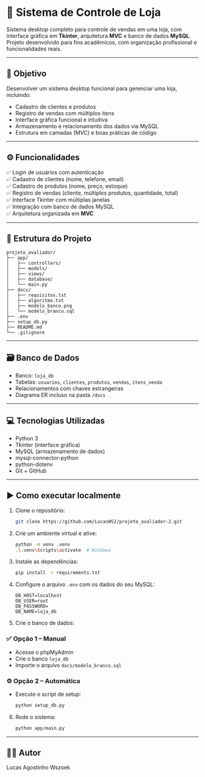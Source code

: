 # 🏪 Sistema de Controle de Loja

Sistema desktop completo para controle de vendas em uma loja, com interface gráfica em **Tkinter**, arquitetura **MVC** e banco de dados **MySQL**. Projeto desenvolvido para fins acadêmicos, com organização profissional e funcionalidades reais.

---

## 🎯 Objetivo

Desenvolver um sistema desktop funcional para gerenciar uma loja, incluindo:
- Cadastro de clientes e produtos
- Registro de vendas com múltiplos itens
- Interface gráfica funcional e intuitiva
- Armazenamento e relacionamento dos dados via MySQL
- Estrutura em camadas (MVC) e boas práticas de código

---

## ⚙️ Funcionalidades

✅ Login de usuários com autenticação  
✅ Cadastro de clientes (nome, telefone, email)  
✅ Cadastro de produtos (nome, preço, estoque)  
✅ Registro de vendas (cliente, múltiplos produtos, quantidade, total)  
✅ Interface Tkinter com múltiplas janelas  
✅ Integração com banco de dados MySQL  
✅ Arquitetura organizada em **MVC**

---

## 🧱 Estrutura do Projeto

```
projeto_avaliador/
├── app/
│   ├── controllers/
│   ├── models/
│   ├── views/
│   ├── database/
│   └── main.py
├── docs/
│   ├── requisitos.txt
│   ├── algoritmo.txt
│   ├── modelo_banco.png
│   └── modelo_branco.sql
├── .env
├── setup_db.py
├── README.md
└── .gitignore
```

---

## 🗃 Banco de Dados

- Banco: `loja_db`
- Tabelas: `usuarios`, `clientes`, `produtos`, `vendas`, `itens_venda`
- Relacionamentos com chaves estrangeiras
- Diagrama ER incluso na pasta `/docs`

---

## 💻 Tecnologias Utilizadas

- Python 3
- Tkinter (interface gráfica)
- MySQL (armazenamento de dados)
- mysql-connector-python
- python-dotenv
- Git + GitHub

---

## ▶️ Como executar localmente

1. Clone o repositório:
   ```bash
   git clone https://github.com/LucasWS2/projeto_avaliador-2.git
   ```

2. Crie um ambiente virtual e ative:
   ```bash
   python -m venv .venv
   .\.venv\Scripts\activate  # Windows
   ```

3. Instale as dependências:
   ```bash
   pip install -r requirements.txt
   ```

4. Configure o arquivo `.env` com os dados do seu MySQL:
   ```env
   DB_HOST=localhost
   DB_USER=root
   DB_PASSWORD=
   DB_NAME=loja_db
   ```

5. Crie o banco de dados:

### ✅ Opção 1 – Manual
- Acesse o phpMyAdmin
- Crie o banco `loja_db`
- Importe o arquivo `docs/modelo_branco.sql`

### ⚙️ Opção 2 – Automática
- Execute o script de setup:
   ```bash
   python setup_db.py
   ```

6. Rode o sistema:
   ```bash
   python app/main.py
   ```

---

## 👨‍💻 Autor

Lucas Agostinho Wszoek